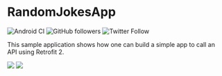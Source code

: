 # RandomJokesApp

![Android CI](https://github.com/Rishit-dagli/RandomJokesApp/workflows/Android%20CI/badge.svg)
![GitHub followers](https://img.shields.io/github/followers/Rishit-dagli?style=social)
![Twitter Follow](https://img.shields.io/twitter/follow/rishit_dagli?style=social)

This sample application shows how one can build a simple app to call an API using Retrofit 2.

![](images/app_screen_1) ![](images/app_screen_2)